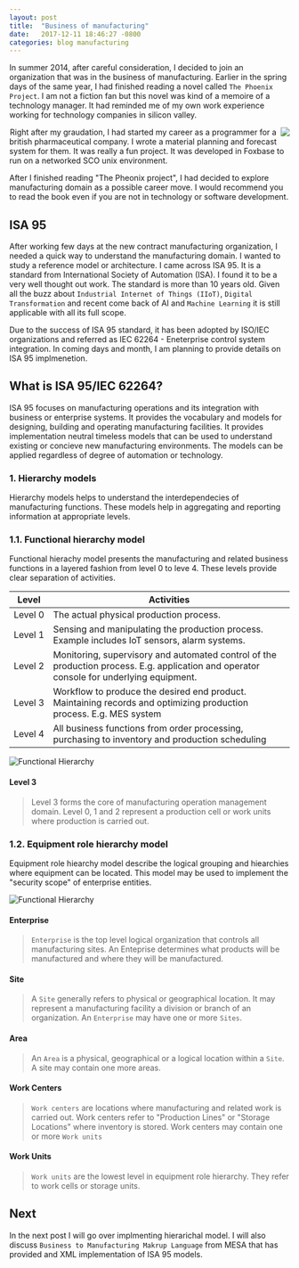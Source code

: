 ```yaml
---
layout: post
title:  "Business of manufacturing"
date:   2017-12-11 18:46:27 -0800
categories: blog manufacturing
---
```

In summer 2014, after careful consideration, I decided to join an organization that was in the business of manufacturing. Earlier in the spring days of the same year, I had finished reading a novel called `The Phoenix Project`. I am not a fiction fan but this novel was kind of a memoire of a technology manager. It had reminded me of my own work experience working for technology companies in silicon valley.

<a target="_blank"  href="https://www.amazon.com/gp/product/0988262509/ref=as_li_tl?ie=UTF8&camp=1789&creative=9325&creativeASIN=0988262509&linkCode=as2&tag=shahidmughal-20&linkId=479cf977858e95a3bfcaf384bf67e65b"><img align="right" border="0" src="//ws-na.amazon-adsystem.com/widgets/q?_encoding=UTF8&MarketPlace=US&ASIN=0988262509&ServiceVersion=20070822&ID=AsinImage&WS=1&Format=_SL250_&tag=shahidmughal-20" ></a><img src="//ir-na.amazon-adsystem.com/e/ir?t=shahidmughal-20&l=am2&o=1&a=0988262509" width="1" height="1" border="0" alt="" style="border:none !important; margin:0px !important;" />Right after my graudation, I had started my career as a programmer for a british pharmaceutical company. I wrote a material planning and forecast system for them. It was really a fun project. It was developed in Foxbase to run on a networked SCO unix environment.

After I finished reading "The Pheonix project", I had decided to explore manufacturing domain as a possible career move. I would recommend you to read the book even if you are not in technology or software development. 

## ISA 95
After working few days at the new contract manufacturing organization, I needed a quick way to understand the manufacturing domain. I wanted to study a reference model or architecture. I came across ISA 95. It is a standard from International Society of Automation (ISA). I found it to be a very well thought out work. The standard is more than 10 years old. Given all the buzz about `Industrial Internet of Things (IIoT)`, `Digital Transformation` and recent come back of AI and `Machine Learning` it is still applicable with all its full scope. 

Due to the success of ISA 95 standard, it has been adopted by ISO/IEC organizations and referred as IEC 62264 - Eneterprise control system integration. In coming days and month, I am planning to provide details on ISA 95 implmenetion.


## What is ISA 95/IEC 62264?

ISA 95 focuses on manufacturing operations and its integration with business or enterprise systems. It provides the vocabulary and models for designing, building and operating manufacturing facilities. It provides implementation neutral timeless models that can be used to understand existing or concieve new manufacturing environments. The models can be applied regardless of degree of automation or technology.

### 1. Hierarchy models

Hierarchy models helps to understand the interdependecies of manufacturing functions. These models help in aggregating and reporting information at appropriate levels.

### 1.1. Functional hierarchy model
Functional hierachy model presents the manufacturing and related business functions in a layered fashion from level 0 to leve 4. These levels provide clear separation of activities. 

| Level  | Activities |
|---------|------------|
| Level&nbsp;0 | The actual physical production process.|
| Level 1 | Sensing and manipulating the production process. Example includes IoT sensors, alarm systems.|
| Level 2 | Monitoring, supervisory and automated control of the production process. E.g. application and operator console for underlying equipment.|
| Level 3 | Workflow to produce the desired end product. Maintaining records and optimizing production process. E.g. MES system|
| Level 4 | All business functions from order processing, purchasing to inventory and production scheduling|

![Functional Hierarchy]({{"/assets/isa95/func-hierarchy.png"}})

#### Level 3
> Level 3 forms the core of manufacturing operation management domain. Level 0, 1 and 2 represent a production cell or work units where production is carried out. 

### 1.2. Equipment role hierarchy model
Equipment role hiearchy model describe the logical grouping and hiearchies where equipment can be located. This model may be used to implement the "security scope" of enterprise entities.

![Functional Hierarchy]({{"/assets/isa95/role-hierarchy.png"}})

 
#### Enterprise
> `Enterprise` is the top level logical organization that controls all manufacturing sites. An Enteprise determines what products will be manufactured and where they will be manufactured. 

#### Site
> A `Site` generally refers to physical or geographical location. It may represent a manufacturing facility a division or branch of an organization. An `Enterprise` may have one or more `Sites`.
 
#### Area
> An `Area` is a physical, geographical or a logical location within a `Site`. A site may contain one more areas. 

#### Work Centers
> `Work centers` are locations where manufacturing and related work is carried out. Work centers refer to "Production Lines" or "Storage Locations" where inventory is stored. Work centers may contain one or more `Work units`

#### Work Units
> `Work units` are the lowest level in equipment role hierarchy. They refer to work cells or storage units.

## Next
In the next post I will go over implmenting hierarichal model. I will also discuss `Business to Manufacturing Makrup Language` from MESA that has provided and XML implementation of ISA 95 models.